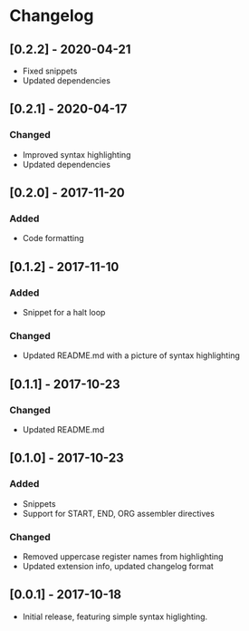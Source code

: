# Changelog

## [0.2.2] - 2020-04-21
- Fixed snippets
- Updated dependencies

## [0.2.1] - 2020-04-17
### Changed
- Improved syntax highlighting
- Updated dependencies

## [0.2.0] - 2017-11-20
### Added
- Code formatting

## [0.1.2] - 2017-11-10
### Added
- Snippet for a halt loop

### Changed
- Updated README.md with a picture of syntax highlighting

## [0.1.1] - 2017-10-23
### Changed
- Updated README.md

## [0.1.0] - 2017-10-23
### Added
- Snippets
- Support for START, END, ORG assembler directives

### Changed
- Removed uppercase register names from highlighting
- Updated extension info, updated changelog format

## [0.0.1] - 2017-10-18
- Initial release, featuring simple syntax higlighting.